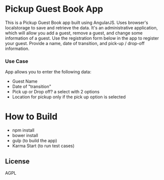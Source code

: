 # Pickup Guest Book App

This is a Pickup Guest Book app built using AngularJS. Uses browser's localstorage to save and retrieve the data.
 It's an administrative application, which will allow you add a guest, remove a guest, and change some information of a guest.
Use the registration form below in the app to register your guest. Provide a name, date of transition, and pick-up / drop-off information.

### Use Case

App allows you to enter the following data:
- Guest Name
- Date of "transition"
- Pick up or Drop off? a select with 2 options
- Location for pickup only if the pick up option is selected

# How to Build

 - npm install
 - bower install
 - gulp (to build the app)
 - Karma Start (to run test cases)
 
License
----
AGPL

   [node.js]: <http://nodejs.org>
   [Twitter Bootstrap]: <http://twitter.github.com/bootstrap/>
   [AngularJS]: <http://angularjs.org>
   [Gulp]: <http://gulpjs.com>
   